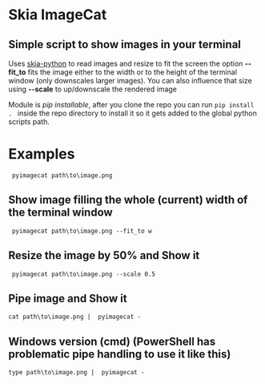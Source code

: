 # Skia ImageCat
## Simple script to show images in your terminal
Uses [skia-python](https://github.com/kyamagu/skia-python) to read images and resize to fit the screen the option **--fit_to** fits the image either to the width or to the 
height of the terminal window (only downscales larger images). 
You can also influence that size using **--scale** to up/downscale the rendered image

Module is *pip installable*, after you clone the repo you can run  ```pip install . ``` inside the repo directory to install it so it gets added to the global python scripts path.

# Examples

```
 pyimagecat path\to\image.png
```

## Show image filling the whole (current) width of the terminal window

```
 pyimagecat path\to\image.png --fit_to w
```


## Resize the image by 50% and Show it

```
 pyimagecat path\to\image.png --scale 0.5
```

## Pipe image and Show it

```
cat path\to\image.png |  pyimagecat -
```

## Windows version (cmd) (PowerShell has problematic pipe handling to use it like this)

```
type path\to\image.png |  pyimagecat -
```

